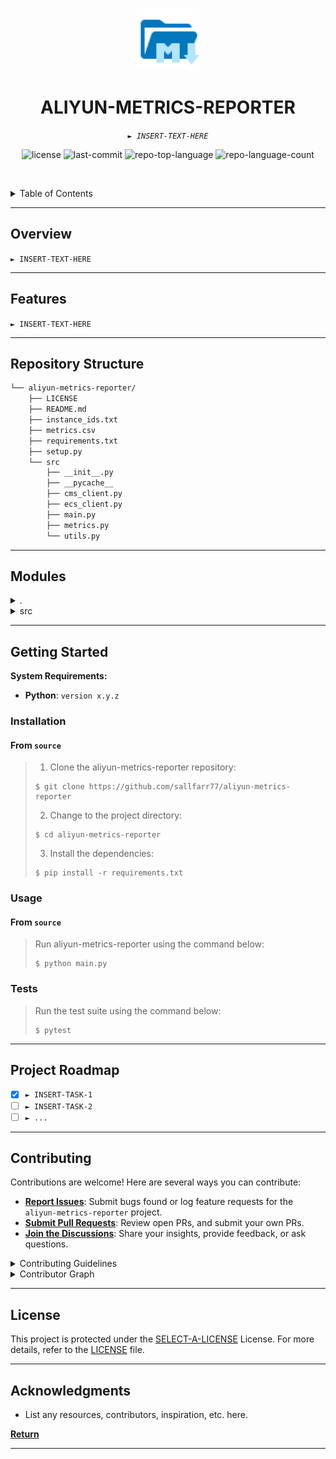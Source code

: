 <p align="center">
  <img src="https://raw.githubusercontent.com/PKief/vscode-material-icon-theme/ec559a9f6bfd399b82bb44393651661b08aaf7ba/icons/folder-markdown-open.svg" width="100" alt="project-logo">
</p>
<p align="center">
    <h1 align="center">ALIYUN-METRICS-REPORTER</h1>
</p>
<p align="center">
    <em><code>► INSERT-TEXT-HERE</code></em>
</p>
<p align="center">
	<img src="https://img.shields.io/github/license/sallfarr77/aliyun-metrics-reporter?style=default&logo=opensourceinitiative&logoColor=white&color=0080ff" alt="license">
	<img src="https://img.shields.io/github/last-commit/sallfarr77/aliyun-metrics-reporter?style=default&logo=git&logoColor=white&color=0080ff" alt="last-commit">
	<img src="https://img.shields.io/github/languages/top/sallfarr77/aliyun-metrics-reporter?style=default&color=0080ff" alt="repo-top-language">
	<img src="https://img.shields.io/github/languages/count/sallfarr77/aliyun-metrics-reporter?style=default&color=0080ff" alt="repo-language-count">
<p>
<p align="center">
	<!-- default option, no dependency badges. -->
</p>

<br><!-- TABLE OF CONTENTS -->
<details>
  <summary>Table of Contents</summary><br>

- [ Overview](#-overview)
- [ Features](#-features)
- [ Repository Structure](#-repository-structure)
- [ Modules](#-modules)
- [ Getting Started](#-getting-started)
  - [ Installation](#-installation)
  - [ Usage](#-usage)
  - [ Tests](#-tests)
- [ Project Roadmap](#-project-roadmap)
- [ Contributing](#-contributing)
- [ License](#-license)
- [ Acknowledgments](#-acknowledgments)
</details>
<hr>

##  Overview

<code>► INSERT-TEXT-HERE</code>

---

##  Features

<code>► INSERT-TEXT-HERE</code>

---

##  Repository Structure

```sh
└── aliyun-metrics-reporter/
    ├── LICENSE
    ├── README.md
    ├── instance_ids.txt
    ├── metrics.csv
    ├── requirements.txt
    ├── setup.py
    └── src
        ├── __init__.py
        ├── __pycache__
        ├── cms_client.py
        ├── ecs_client.py
        ├── main.py
        ├── metrics.py
        └── utils.py
```

---

##  Modules

<details closed><summary>.</summary>

| File                                                                                                   | Summary                         |
| ---                                                                                                    | ---                             |
| [requirements.txt](https://github.com/sallfarr77/aliyun-metrics-reporter/blob/master/requirements.txt) | <code>► INSERT-TEXT-HERE</code> |
| [instance_ids.txt](https://github.com/sallfarr77/aliyun-metrics-reporter/blob/master/instance_ids.txt) | <code>► INSERT-TEXT-HERE</code> |
| [setup.py](https://github.com/sallfarr77/aliyun-metrics-reporter/blob/master/setup.py)                 | <code>► INSERT-TEXT-HERE</code> |

</details>

<details closed><summary>src</summary>

| File                                                                                                 | Summary                         |
| ---                                                                                                  | ---                             |
| [metrics.py](https://github.com/sallfarr77/aliyun-metrics-reporter/blob/master/src/metrics.py)       | <code>► INSERT-TEXT-HERE</code> |
| [cms_client.py](https://github.com/sallfarr77/aliyun-metrics-reporter/blob/master/src/cms_client.py) | <code>► INSERT-TEXT-HERE</code> |
| [utils.py](https://github.com/sallfarr77/aliyun-metrics-reporter/blob/master/src/utils.py)           | <code>► INSERT-TEXT-HERE</code> |
| [main.py](https://github.com/sallfarr77/aliyun-metrics-reporter/blob/master/src/main.py)             | <code>► INSERT-TEXT-HERE</code> |
| [ecs_client.py](https://github.com/sallfarr77/aliyun-metrics-reporter/blob/master/src/ecs_client.py) | <code>► INSERT-TEXT-HERE</code> |

</details>

---

##  Getting Started

**System Requirements:**

* **Python**: `version x.y.z`

###  Installation

<h4>From <code>source</code></h4>

> 1. Clone the aliyun-metrics-reporter repository:
>
> ```console
> $ git clone https://github.com/sallfarr77/aliyun-metrics-reporter
> ```
>
> 2. Change to the project directory:
> ```console
> $ cd aliyun-metrics-reporter
> ```
>
> 3. Install the dependencies:
> ```console
> $ pip install -r requirements.txt
> ```

###  Usage

<h4>From <code>source</code></h4>

> Run aliyun-metrics-reporter using the command below:
> ```console
> $ python main.py
> ```

###  Tests

> Run the test suite using the command below:
> ```console
> $ pytest
> ```

---

##  Project Roadmap

- [X] `► INSERT-TASK-1`
- [ ] `► INSERT-TASK-2`
- [ ] `► ...`

---

##  Contributing

Contributions are welcome! Here are several ways you can contribute:

- **[Report Issues](https://github.com/sallfarr77/aliyun-metrics-reporter/issues)**: Submit bugs found or log feature requests for the `aliyun-metrics-reporter` project.
- **[Submit Pull Requests](https://github.com/sallfarr77/aliyun-metrics-reporter/blob/main/CONTRIBUTING.md)**: Review open PRs, and submit your own PRs.
- **[Join the Discussions](https://github.com/sallfarr77/aliyun-metrics-reporter/discussions)**: Share your insights, provide feedback, or ask questions.

<details closed>
<summary>Contributing Guidelines</summary>

1. **Fork the Repository**: Start by forking the project repository to your github account.
2. **Clone Locally**: Clone the forked repository to your local machine using a git client.
   ```sh
   git clone https://github.com/sallfarr77/aliyun-metrics-reporter
   ```
3. **Create a New Branch**: Always work on a new branch, giving it a descriptive name.
   ```sh
   git checkout -b new-feature-x
   ```
4. **Make Your Changes**: Develop and test your changes locally.
5. **Commit Your Changes**: Commit with a clear message describing your updates.
   ```sh
   git commit -m 'Implemented new feature x.'
   ```
6. **Push to github**: Push the changes to your forked repository.
   ```sh
   git push origin new-feature-x
   ```
7. **Submit a Pull Request**: Create a PR against the original project repository. Clearly describe the changes and their motivations.
8. **Review**: Once your PR is reviewed and approved, it will be merged into the main branch. Congratulations on your contribution!
</details>

<details closed>
<summary>Contributor Graph</summary>
<br>
<p align="center">
   <a href="https://github.com{/sallfarr77/aliyun-metrics-reporter/}graphs/contributors">
      <img src="https://contrib.rocks/image?repo=sallfarr77/aliyun-metrics-reporter">
   </a>
</p>
</details>

---

##  License

This project is protected under the [SELECT-A-LICENSE](https://choosealicense.com/licenses) License. For more details, refer to the [LICENSE](https://choosealicense.com/licenses/) file.

---

##  Acknowledgments

- List any resources, contributors, inspiration, etc. here.

[**Return**](#-overview)

---
